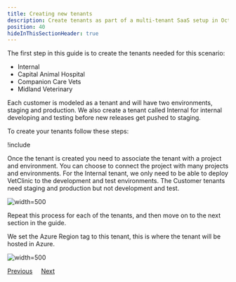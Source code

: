 ```yaml
---
title: Creating new tenants
description: Create tenants as part of a multi-tenant SaaS setup in Octopus Deploy.
position: 40
hideInThisSectionHeader: true
---
```


The first step in this guide is to create the tenants needed for this scenario:

- Internal 
- Capital Animal Hospital
- Companion Care Vets
- Midland Veterinary

Each customer is modeled as a tenant and will have two environments, staging and production. We also create a tenant called Internal for internal developing and testing before new releases get pushed to staging.

To create your tenants follow these steps:

!include <tenants-create-tenant>

Once the tenant is created you need to associate the tenant with a project and environment. You can choose to connect the project with many projects and environments. For the Internal tenant, we only need to be able to deploy VetClinic to the development and test environments. The Customer tenants need staging and production but not development and test.

![](/images/enable-tenanted-deployments.png "width=500")

Repeat this process for each of the tenants, and then move on to the next section in the guide.

We set the Azure Region tag to this tenant, this is where the tenant will be hosted in Azure.

![](/images/manage-tenant-tag-set.png "width=500")


<span><a class="btn btn-secondary" href="/docs/tenants/guides/multi-tenant-saas-application/creating-tenant-tag-set">Previous</a></span>&nbsp;&nbsp;&nbsp;&nbsp;&nbsp;<span><a class="btn btn-success" href="/docs/tenants/guides/multi-tenant-saas-application/creating-new-azure-infrastrucure">Next</a></span>